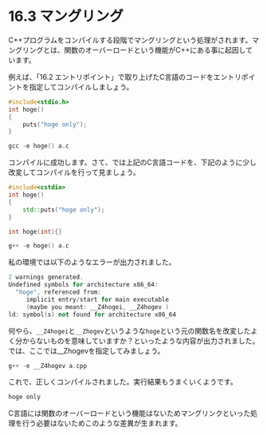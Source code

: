 # 16.3 マングリング

C++プログラムをコンパイルする段階でマングリングという処理がされます。マングリングとは、関数のオーバーロードという機能がC++にある事に起因しています。

例えば、「16.2 エントリポイント」で取り上げたC言語のコードをエントリポイントを指定してコンパイルしましょう。
```cpp
#include<stdio.h>
int hoge()
{
	puts("hoge only");
}
```
```cpp
gcc -e hoge() a.c
```
コンパイルに成功します。さて、では上記のC言語コードを、下記のように少し改変してコンパイルを行って見ましょう。
```cpp
#include<cstdio>
int hoge()
{
	std::puts("hoge only");
}

int hoge(int){}
```
```cpp
g++ -e hoge() a.c
```
私の環境では以下のようなエラーが出力されました。
```cpp
2 warnings generated.
Undefined symbols for architecture x86_64:
  "hoge", referenced from:
     implicit entry/start for main executable
     (maybe you meant: __Z4hogei, __Z4hogev )
ld: symbol(s) not found for architecture x86_64
```
何やら、`__Z4hogei`と`__Zhogev`というような`hoge`という元の関数名を改変したよく分からないものを意味していますか？といったような内容が出力されました。では、ここでは__Zhogevを指定してみましょう。
```cpp
g++ -e __Z4hogev a.cpp
```
これで、正しくコンパイルされました。実行結果もうまくいくようです。
```cpp
hoge only
```

C言語には関数のオーバーロードという機能はないためマングリンクといった処理を行う必要はないためこのような差異が生まれます。